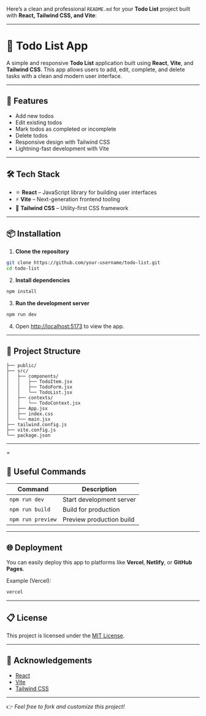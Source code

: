 Here’s a clean and professional `README.md` for your **Todo List** project built with **React, Tailwind CSS, and Vite**:

---

# 📝 Todo List App

A simple and responsive **Todo List** application built using **React**, **Vite**, and **Tailwind CSS**. This app allows users to add, edit, complete, and delete tasks with a clean and modern user interface.

---

## 🚀 Features

* Add new todos
* Edit existing todos
* Mark todos as completed or incomplete
* Delete todos
* Responsive design with Tailwind CSS
* Lightning-fast development with Vite

---

## 🛠 Tech Stack

* ⚛️ **React** – JavaScript library for building user interfaces
* ⚡ **Vite** – Next-generation frontend tooling
* 🎨 **Tailwind CSS** – Utility-first CSS framework

---

## 📦 Installation

1. **Clone the repository**

```bash
git clone https://github.com/your-username/todo-list.git
cd todo-list
```

2. **Install dependencies**

```bash
npm install
```

3. **Run the development server**

```bash
npm run dev
```

4. Open [http://localhost:5173](http://localhost:5173) to view the app.

---

## 📂 Project Structure

```
├── public/
├── src/
│   ├── components/
│   │   ├── TodoItem.jsx
│   │   ├── TodoForm.jsx
│   │   └── TodoList.jsx
│   ├── contexts/
│   │   └── TodoContext.jsx
│   ├── App.jsx
│   ├── index.css
│   └── main.jsx
├── tailwind.config.js
├── vite.config.js
└── package.json
```

---
=

## 🔗 Useful Commands

| Command           | Description              |
| ----------------- | ------------------------ |
| `npm run dev`     | Start development server |
| `npm run build`   | Build for production     |
| `npm run preview` | Preview production build |

---

## 🌐 Deployment

You can easily deploy this app to platforms like **Vercel**, **Netlify**, or **GitHub Pages**.

Example (Vercel):

```bash
vercel
```

---

## 📋 License

This project is licensed under the [MIT License](LICENSE).

---

## 🙏 Acknowledgements

* [React](https://reactjs.org/)
* [Vite](https://vitejs.dev/)
* [Tailwind CSS](https://tailwindcss.com/)

---

👉 *Feel free to fork and customize this project!*
